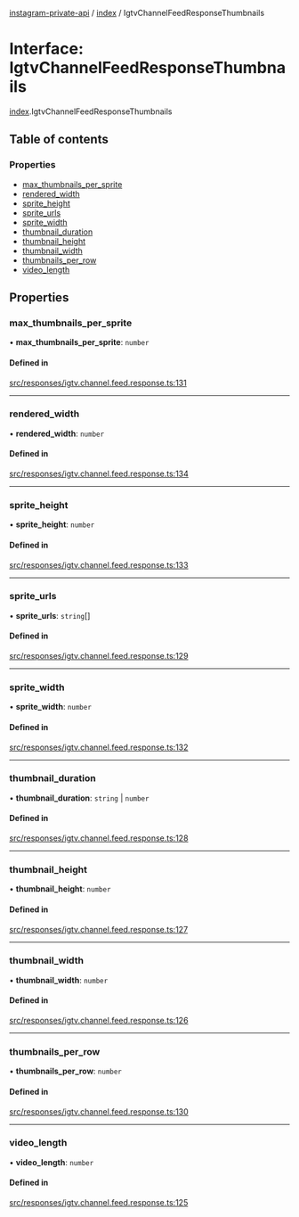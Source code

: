 [instagram-private-api](../../README.md) / [index](../../modules/index.md) / IgtvChannelFeedResponseThumbnails

# Interface: IgtvChannelFeedResponseThumbnails

[index](../../modules/index.md).IgtvChannelFeedResponseThumbnails

## Table of contents

### Properties

- [max\_thumbnails\_per\_sprite](IgtvChannelFeedResponseThumbnails.md#max_thumbnails_per_sprite)
- [rendered\_width](IgtvChannelFeedResponseThumbnails.md#rendered_width)
- [sprite\_height](IgtvChannelFeedResponseThumbnails.md#sprite_height)
- [sprite\_urls](IgtvChannelFeedResponseThumbnails.md#sprite_urls)
- [sprite\_width](IgtvChannelFeedResponseThumbnails.md#sprite_width)
- [thumbnail\_duration](IgtvChannelFeedResponseThumbnails.md#thumbnail_duration)
- [thumbnail\_height](IgtvChannelFeedResponseThumbnails.md#thumbnail_height)
- [thumbnail\_width](IgtvChannelFeedResponseThumbnails.md#thumbnail_width)
- [thumbnails\_per\_row](IgtvChannelFeedResponseThumbnails.md#thumbnails_per_row)
- [video\_length](IgtvChannelFeedResponseThumbnails.md#video_length)

## Properties

### max\_thumbnails\_per\_sprite

• **max\_thumbnails\_per\_sprite**: `number`

#### Defined in

[src/responses/igtv.channel.feed.response.ts:131](https://github.com/Nerixyz/instagram-private-api/blob/0e0721c/src/responses/igtv.channel.feed.response.ts#L131)

___

### rendered\_width

• **rendered\_width**: `number`

#### Defined in

[src/responses/igtv.channel.feed.response.ts:134](https://github.com/Nerixyz/instagram-private-api/blob/0e0721c/src/responses/igtv.channel.feed.response.ts#L134)

___

### sprite\_height

• **sprite\_height**: `number`

#### Defined in

[src/responses/igtv.channel.feed.response.ts:133](https://github.com/Nerixyz/instagram-private-api/blob/0e0721c/src/responses/igtv.channel.feed.response.ts#L133)

___

### sprite\_urls

• **sprite\_urls**: `string`[]

#### Defined in

[src/responses/igtv.channel.feed.response.ts:129](https://github.com/Nerixyz/instagram-private-api/blob/0e0721c/src/responses/igtv.channel.feed.response.ts#L129)

___

### sprite\_width

• **sprite\_width**: `number`

#### Defined in

[src/responses/igtv.channel.feed.response.ts:132](https://github.com/Nerixyz/instagram-private-api/blob/0e0721c/src/responses/igtv.channel.feed.response.ts#L132)

___

### thumbnail\_duration

• **thumbnail\_duration**: `string` \| `number`

#### Defined in

[src/responses/igtv.channel.feed.response.ts:128](https://github.com/Nerixyz/instagram-private-api/blob/0e0721c/src/responses/igtv.channel.feed.response.ts#L128)

___

### thumbnail\_height

• **thumbnail\_height**: `number`

#### Defined in

[src/responses/igtv.channel.feed.response.ts:127](https://github.com/Nerixyz/instagram-private-api/blob/0e0721c/src/responses/igtv.channel.feed.response.ts#L127)

___

### thumbnail\_width

• **thumbnail\_width**: `number`

#### Defined in

[src/responses/igtv.channel.feed.response.ts:126](https://github.com/Nerixyz/instagram-private-api/blob/0e0721c/src/responses/igtv.channel.feed.response.ts#L126)

___

### thumbnails\_per\_row

• **thumbnails\_per\_row**: `number`

#### Defined in

[src/responses/igtv.channel.feed.response.ts:130](https://github.com/Nerixyz/instagram-private-api/blob/0e0721c/src/responses/igtv.channel.feed.response.ts#L130)

___

### video\_length

• **video\_length**: `number`

#### Defined in

[src/responses/igtv.channel.feed.response.ts:125](https://github.com/Nerixyz/instagram-private-api/blob/0e0721c/src/responses/igtv.channel.feed.response.ts#L125)
